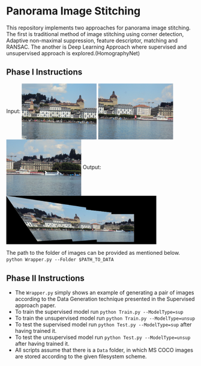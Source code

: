 # Panorama Image Stitching
This repository implements two approaches for panorama image stitching. The first is traditional method of image stitching using corner detection, Adaptive non-maximal suppression, feature descriptor, matching and RANSAC. The another is Deep Learning Approach where supervised and unsupervised approach is explored.(HomographyNet)

## Phase I Instructions


Input:
<img src="Phase1/Data/Train/CustomSet1/1.jpg"   align="center" alt="Original" width="200"/> <img src="Phase1/Data/Train/CustomSet1/2.jpg"  align="center" alt="Undistorted" width="200"/> <img src="Phase1/Data/Train/CustomSet1/3.jpg"  align="center" alt="Undistorted" width="200"/>
Output:
<img src="Phase1/results/customset1/mypano.png" align="center" alt="Pano" width="400"/>

The path to the folder of images can be provided as mentioned below.
``python Wrapper.py --Folder $PATH_TO_DATA
``

## Phase II Instructions

- The ```Wrapper.py``` simply shows an example of generating a pair of images according to the Data Generation technique presented in the Supervised approach paper.
- To train the supervised model run ```python Train.py --ModelType=sup```
- To train the unsupervised model run ```python Train.py --ModelType=unsup```
- To test the supervised model run ```python Test.py --ModelType=sup``` after having trained it.
- To test the unsupervised model run ```python Test.py --ModelType=unsup``` after having trained it.
- All scripts assume that there is a ```Data``` folder, in which MS COCO images are stored according to the given filesystem scheme.
